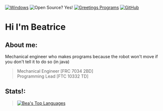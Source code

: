 [![Windows](https://badgen.net/badge/icon/windows?icon=windows&label)](https://microsoft.com/windows/) ![Open Source? Yes!](https://badgen.net/badge/Open%20Source%20%3F/Yes%21/orange?icon=github) [![Greetings Programs](https://img.shields.io/badge/Greetings-Programs-blue.svg)](https://en.wikipedia.org/wiki/Tron) [![GitHub](https://img.shields.io/badge/--181717?logo=github&logoColor=ffffff)](https://github.com/)
# Hi I'm Beatrice
## About me:
Mechanical engineer who makes programs because the robot won't move if you don't tell it to do so (in java)
> Mechanical Engineer [FRC 7034 2BD] \
> Programming Lead [FTC 10332 TD] 

## Stats!:
> [![Bea's Top Languages](https://github-readme-stats.vercel.app/api/top-langs/?username=Dassh01&theme=blue-green)](https://github.com/anuraghazra/github-readme-stats)

